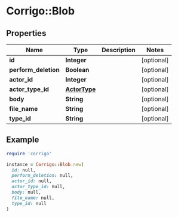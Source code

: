 # Corrigo::Blob

## Properties

| Name | Type | Description | Notes |
| ---- | ---- | ----------- | ----- |
| **id** | **Integer** |  | [optional] |
| **perform_deletion** | **Boolean** |  | [optional] |
| **actor_id** | **Integer** |  | [optional] |
| **actor_type_id** | [**ActorType**](ActorType.md) |  | [optional] |
| **body** | **String** |  | [optional] |
| **file_name** | **String** |  | [optional] |
| **type_id** | **String** |  | [optional] |

## Example

```ruby
require 'corrigo'

instance = Corrigo::Blob.new(
  id: null,
  perform_deletion: null,
  actor_id: null,
  actor_type_id: null,
  body: null,
  file_name: null,
  type_id: null
)
```

